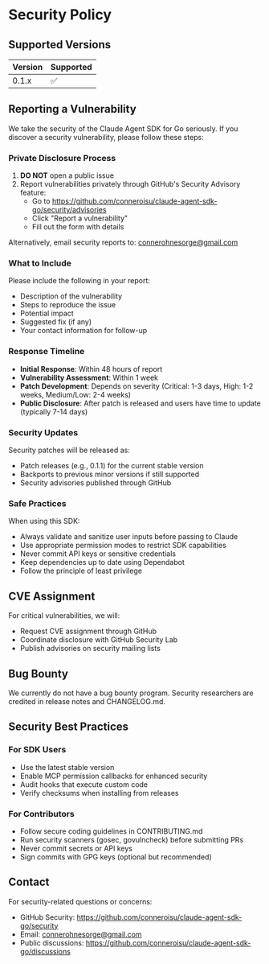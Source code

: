# Security Policy

## Supported Versions

| Version | Supported          |
| ------- | ------------------ |
| 0.1.x   | :white_check_mark: |

## Reporting a Vulnerability

We take the security of the Claude Agent SDK for Go seriously. If you discover a security vulnerability, please follow these steps:

### Private Disclosure Process

1. **DO NOT** open a public issue
2. Report vulnerabilities privately through GitHub's Security Advisory feature:
   - Go to https://github.com/conneroisu/claude-agent-sdk-go/security/advisories
   - Click "Report a vulnerability"
   - Fill out the form with details

Alternatively, email security reports to: connerohnesorge@gmail.com

### What to Include

Please include the following in your report:
- Description of the vulnerability
- Steps to reproduce the issue
- Potential impact
- Suggested fix (if any)
- Your contact information for follow-up

### Response Timeline

- **Initial Response**: Within 48 hours of report
- **Vulnerability Assessment**: Within 1 week
- **Patch Development**: Depends on severity (Critical: 1-3 days, High: 1-2 weeks, Medium/Low: 2-4 weeks)
- **Public Disclosure**: After patch is released and users have time to update (typically 7-14 days)

### Security Updates

Security patches will be released as:
- Patch releases (e.g., 0.1.1) for the current stable version
- Backports to previous minor versions if still supported
- Security advisories published through GitHub

### Safe Practices

When using this SDK:
- Always validate and sanitize user inputs before passing to Claude
- Use appropriate permission modes to restrict SDK capabilities
- Never commit API keys or sensitive credentials
- Keep dependencies up to date using Dependabot
- Follow the principle of least privilege

## CVE Assignment

For critical vulnerabilities, we will:
- Request CVE assignment through GitHub
- Coordinate disclosure with GitHub Security Lab
- Publish advisories on security mailing lists

## Bug Bounty

We currently do not have a bug bounty program. Security researchers are credited in release notes and CHANGELOG.md.

## Security Best Practices

### For SDK Users
- Use the latest stable version
- Enable MCP permission callbacks for enhanced security
- Audit hooks that execute custom code
- Verify checksums when installing from releases

### For Contributors
- Follow secure coding guidelines in CONTRIBUTING.md
- Run security scanners (gosec, govulncheck) before submitting PRs
- Never commit secrets or API keys
- Sign commits with GPG keys (optional but recommended)

## Contact

For security-related questions or concerns:
- GitHub Security: https://github.com/conneroisu/claude-agent-sdk-go/security
- Email: connerohnesorge@gmail.com
- Public discussions: https://github.com/conneroisu/claude-agent-sdk-go/discussions
